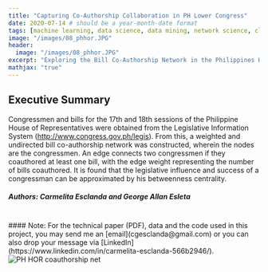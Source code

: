 ```yaml
---
title: "Capturing Co-Authorship Collaboration in PH Lower Congress"
date: 2020-07-14 # should be a year-month-date format
tags: [machine learning, data science, data mining, network science, clustering, network analysis, gephi, congress, politics]
image: "/images/08_phhor.JPG"
header:
  image: "/images/08_phhor.JPG"
excerpt: "Exploring the Bill Co-Authorship Network in the Philippines House of Representatives under the Duterte Administration through Network Science"
mathjax: "true"
---
```

## Executive Summary 
Congressmen and bills for the 17th and 18th sessions of the Philippine House of Representatives were obtained from the Legislative Information System (http://www.congress.gov.ph/legis). From this, a weighted and undirected bill co-authorship network was constructed, wherein the nodes are the congressmen. An edge connects two congressmen if they coauthored at least one bill, with the edge weight representing the number of bills coauthored. It is found that the legislative influence and success of a congressman can be approximated by his betweenness centrality.

##### Authors: Carmelita Esclanda and George Allan Esleta
<br>
#### Note: For the technical paper (PDF), data and the code used in this project, you may send me an [email](cgesclanda@gmail.com) or you can also drop your message via [LinkedIn](https://www.linkedin.com/in/carmelita-esclanda-566b2946/).
<br>

<img src="{{ site.url }}{{ site.baseurl }}/images/08_phhor_poster.jpg" alt="PH HOR coauthorship net">

